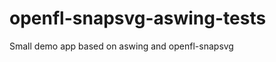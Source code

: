 openfl-snapsvg-aswing-tests
===========================

Small demo app based on aswing and openfl-snapsvg
